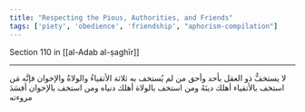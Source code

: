 ```yaml
---
title: "Respecting the Pious, Authorities, and Friends"
tags: ['piety', 'obedience', 'friendship', "aphorism-compilation"]
---
```


 Section 110 in [[al-Adab al-ṣaghīr]]

---
لا يستخفُّ ذو العقل بأحد وأحق من لم يُستخف به ثلاثة الأتقياءُ والولاةُ والإخوان فإنَّه مَن استخف بالأتقياء أهلك دينَهُ ومن استخف بالولاة أهلك دنياه ومن استخف بالإخوان أفسَدَ مروءته

